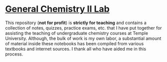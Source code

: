 # [General Chemistry II Lab](https://sites.google.com/a/temple.edu/robertraddi/teaching/general-chemistry-ii-lab)

This repository (**not for profit**) is **strictly for teaching** and contains a collection of notes, quizzes, practice exams, etc. that I have put together for assisting the teaching of undergraduate chemistry courses at Temple University. 
Although, the bulk of work is my own labor, a substantial amount of material inside these notebooks has been compiled from various textbooks and internet sources. I thank all who have aided me in this process. 




